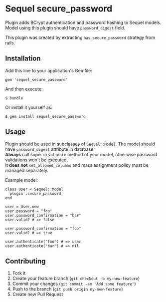 # Sequel secure_password

Plugin adds BCrypt authentication and password hashing to Sequel models.
Model using this plugin should have `password_digest` field.

This plugin was created by extracting `has_secure_password` strategy from rails.

## Installation

Add this line to your application's Gemfile:

    gem 'sequel_secure_password'

And then execute:

    $ bundle

Or install it yourself as:

    $ gem install sequel_secure_password

## Usage

Plugin should be used in subclasses of `Sequel::Model`. The model should have
`password_digest` attribute in database.  
__Always__ call super in `validate` method of your model, otherwise password
validations won't be executed.  
It __does not__ `set_allowed_columns` and mass assignment policy must be managed
separately.

Example model:

    class User < Sequel::Model
      plugin :secure_password
    end

    user = User.new
    user.password = "foo"
    user.password_confirmation = "bar"
    user.valid? # => false

    user.password_confirmation = "foo"
    user.valid? # => true

    user.authenticate("foo") # => user
    user.authenticate("bar") # => nil

## Contributing

1. Fork it
2. Create your feature branch (`git checkout -b my-new-feature`)
3. Commit your changes (`git commit -am 'Add some feature'`)
4. Push to the branch (`git push origin my-new-feature`)
5. Create new Pull Request
